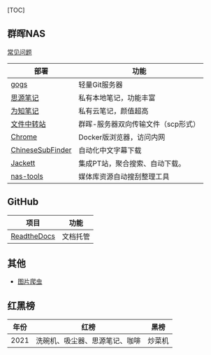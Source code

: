 [TOC]

##  群晖NAS

[常见问题](./doc/nas.md)

| 部署                                                         | 功能                               |
| ------------------------------------------------------------ | ---------------------------------- |
| [gogs](./doc/gogs.md)                                        | 轻量Git服务器                      |
| [思源笔记](./doc/siyuan.md)                                  | 私有本地笔记，功能丰富             |
| [为知笔记](https://www.wiz.cn/zh-cn/introduction-docker-nas) | 私有云笔记，颜值超高               |
| [文件中转站](./doc/file_trans.md)                            | 群晖-服务器双向传输文件（scp形式） |
| [Chrome](https://post.smzdm.com/p/alx7ev6e/)                 | Docker版浏览器，访问内网           |
| [ChineseSubFinder](https://github.com/allanpk716/ChineseSubFinder/blob/docs/DesignFile/v0.20%E6%95%99%E7%A8%8B/00.Docker%E9%83%A8%E7%BD%B2%E6%95%99%E7%A8%8B.md) | 自动化中文字幕下载                 |
| [Jackett](https://syy.hk/archives/2132.html)                 | 集成PT站，聚合搜索、自动下载。     |
| [nas-tools](./doc/nas_tools.md)                              | 媒体库资源自动搜刮整理工具         |

## GitHub

| 项目                                | 功能     |
| ----------------------------------- | -------- |
| [ReadtheDocs](./doc/readthedocs.md) | 文档托管 |



## 其他

- [图片爬虫](./crawler/crawler.md)



## 红黑榜

| 年份 | 红榜                           | 黑榜   |
| ---- | ------------------------------ | ------ |
| 2021 | 洗碗机、吸尘器、思源笔记、咖啡 | 炒菜机 |

